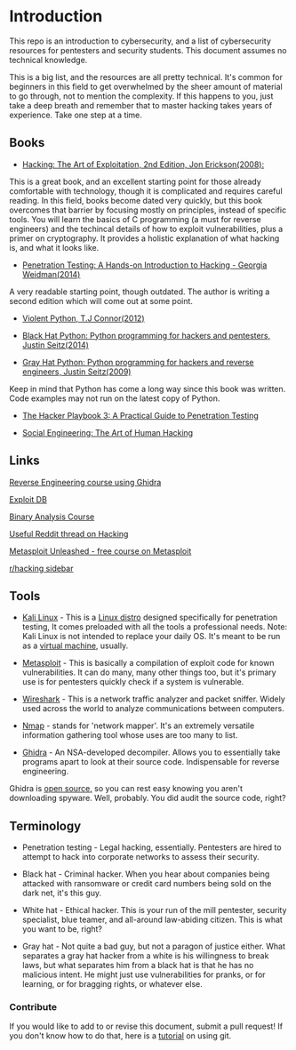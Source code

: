 # Introduction
This repo is an introduction to cybersecurity, and a list of cybersecurity resources for pentesters and security students. This document assumes no technical knowledge.

This is a big list, and the resources are all pretty technical. It's common for beginners in this field to get overwhelmed by the sheer amount of material to go through, not to mention the complexity. If this happens to you, just take a deep breath and remember that to master hacking takes years of experience. Take one step at a time.



## Books
* [Hacking: The Art of Exploitation, 2nd Edition, Jon Erickson(2008):](https://www.thriftbooks.com/w/hacking-the-art-of-exploitation_jon-erickson/273280/#isbn=1593271441&idiq=5461322)

This is a great book, and an excellent starting point for those already comfortable with technology, though it is complicated and requires careful reading. In this field, books become dated very quickly, but this book overcomes that barrier by focusing mostly on principles, instead of specific tools. You will learn the basics of C programming (a must for reverse engineers) and the techincal details of how to exploit vulnerabilities, plus a primer on cryptography. It provides a holistic explanation of what hacking is, and what it looks like.

* [Penetration Testing: A Hands-on Introduction to Hacking - Georgia Weidman(2014)](https://www.amazon.com/Penetration-Testing-Hands-Introduction-Hacking/dp/1593275641)

A very readable starting point, though outdated. The author is writing a second edition which will come out at some point.

* [Violent Python, T.J Connor(2012)](https://www.academia.edu/4903104/Violent_Python_-_A_Cookbook_for_Hackers_Forensic_Analysts_Penetration_Testers_and_Security_Engineers)

* [Black Hat Python: Python programming for hackers and pentesters, Justin Seitz(2014)](https://olinux.net/wp-content/uploads/2019/01/python.pdf)

* [Gray Hat Python: Python programming for hackers and reverse engineers, Justin Seitz(2009)](https://nostarch.com/ghpython.htm)

Keep in mind that Python has come a long way since this book was written. Code examples may not run on the latest copy of Python.

* [The Hacker Playbook 3: A Practical Guide to Penetration Testing](https://www.amazon.com/Hacker-Playbook-Practical-Penetration-Testing-ebook/dp/B07CSPFYZ2)

* [Social Engineering: The Art of Human Hacking](https://www.amazon.com/Social-Engineering-Art-Human-Hacking/dp/0470639539)

## Links

[Reverse Engineering course using Ghidra](https://hackaday.io/project/172292-introduction-to-reverse-engineering-with-ghidra)

[Exploit DB](https://www.exploit-db.com/)

[Binary Analysis Course](https://maxkersten.nl/binary-analysis-course/)

[Useful Reddit thread on Hacking](https://www.reddit.com/r/hacking/comments/a3oicn/how_to_start_hacking_the_ultimate_two_path_guide/)

[Metasploit Unleashed - free course on Metasploit](https://www.offensive-security.com/metasploit-unleashed/)

[r/hacking sidebar](https://new.reddit.com/r/hacking/wiki/index#wiki_beginning_.26amp.3B_basics_to_hacking)

## Tools

* [Kali Linux](https://www.kali.org/) - This is a [Linux distro](https://en.wikipedia.org/wiki/Linux_distribution) designed specifically for penetration testing, It comes preloaded with all the tools a professional needs. Note: Kali Linux is not intended to replace your daily OS. It's meant to be run as a [virtual machine](https://www.howtogeek.com/196060/beginner-geek-how-to-create-and-use-virtual-machines/), usually.

* [Metasploit](https://www.metasploit.com/) - This is basically a compilation of exploit code for known vulnerabilities. It can do many, many other things too, but it's primary use is for pentesters quickly check if a system is vulnerable.

* [Wireshark](https://www.wireshark.org/) - This is a network traffic analyzer and packet sniffer. Widely used across the world to analyze communications between computers.

* [Nmap](https://nmap.org/) - stands for 'network mapper'. It's an extremely versatile information gathering tool whose uses are too many to list.

* [Ghidra](https://ghidra-sre.org/) - An NSA-developed decompiler. Allows you to essentially take programs apart to look at their source code. Indispensable for reverse engineering.

Ghidra is [open source,](https://opensource.com/resources/what-open-source) so you can rest easy knowing you aren't downloading spyware. Well, probably. You did audit the source code, right?

## Terminology

* Penetration testing - Legal hacking, essentially. Pentesters are hired to attempt to hack into corporate networks to assess their security.

* Black hat - Criminal hacker. When you hear about companies being attacked with ransomware or credit card numbers being sold on the dark net, it's this guy.

* White hat - Ethical hacker. This is your run of the mill pentester, security specialist, blue teamer, and all-around law-abiding citizen. This is what you want to be, right?

* Gray hat - Not quite a bad guy, but not a paragon of justice either. What separates a gray hat hacker from a white is his willingness to break laws, but what separates him from a black hat is that he has no malicious intent. He might just use vulnerabilities for pranks, or for learning, or for bragging rights, or whatever else.

### Contribute

If you would like to add to or revise this document, submit a pull request! If you don't know how to do that, here is a [tutorial](https://product.hubspot.com/blog/git-and-github-tutorial-for-beginners) on using git.
